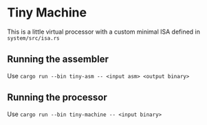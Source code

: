 # Tiny Machine

This is a little virtual processor with a custom minimal ISA defined in `system/src/isa.rs`

## Running the assembler
Use `cargo run --bin tiny-asm -- <input asm> <output binary>`

## Running the processor
Use `cargo run --bin tiny-machine -- <input binary>`

